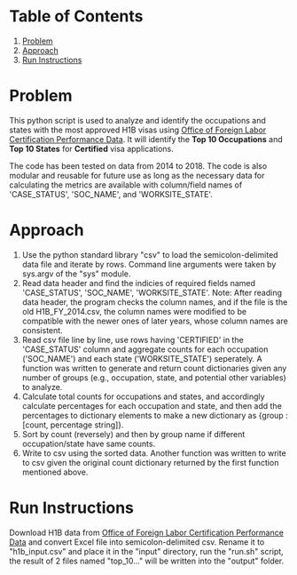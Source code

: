 # Table of Contents
1. [Problem](README.md#Problem)
2. [Approach](README.md#Approach)
3. [Run Instructions](README.md#Run-Instructions)

# Problem

This python script is used to analyze and identify the occupations and states with the most approved H1B visas using [Office of Foreign Labor Certification Performance Data](https://www.foreignlaborcert.doleta.gov/performancedata.cfm#dis).  It will identify the **Top 10 Occupations** and **Top 10 States** for **Certified** visa applications.

The code has been tested on data from 2014 to 2018. The code is also modular and reusable for future use as long as the necessary data for calculating the metrics are available with column/field names of 'CASE_STATUS', 'SOC_NAME', and 'WORKSITE_STATE'.

# Approach

1. Use the python standard library "csv" to load the semicolon-delimited data file and iterate by rows. Command line arguments were taken by sys.argv of the "sys" module. 
2. Read data header and find the indicies of required fields named 'CASE_STATUS', 'SOC_NAME', 'WORKSITE_STATE'. Note: After reading data header, the program checks the column names, and if the file is the old H1B_FY_2014.csv, the column names were modified to be compatible with the newer ones of later years, whose column names are consistent.
3. Read csv file line by line, use rows having 'CERTIFIED' in the 'CASE_STATUS' column and aggregate counts for each occupation ('SOC_NAME') and each state ('WORKSITE_STATE') seperately. A function was written to generate and return count dictionaries given any number of groups (e.g., occupation, state, and potential other variables) to analyze.
4. Calculate total counts for occupations and states, and accordingly calculate percentages for each occupation and state, and then add the percentages to dictionary elements to make a new dictionary as {group : [count, percentage string]}.
5. Sort by count (reversely) and then by group name if different occupation/state have same counts.
6. Write to csv using the sorted data. Another function was written to write to csv given the original count dictionary returned by the first function mentioned above.

# Run Instructions
Download H1B data from [Office of Foreign Labor Certification Performance Data](https://www.foreignlaborcert.doleta.gov/performancedata.cfm#dis) and convert Excel file into semicolon-delimited csv. Rename it to "h1b_input.csv" and place it in the "input" directory, run the "run.sh" script, the result of 2 files named "top_10..." will be written into the "output" folder.
